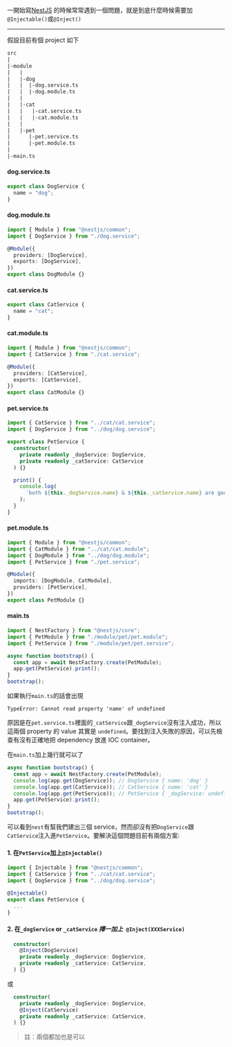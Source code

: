一開始寫[NestJS](https://github.com/nestjs/nest) 的時候常常遇到一個問題，就是到底什麼時候需要加`@Injectable()`或`@Inject()`

---

假設目前有個 project 如下

```txt
src
|
|-module
|   |
|   |-dog
|   |  |-dog.service.ts
|   |  |-dog.module.ts
|   |
|   |-cat
|   |   |-cat.service.ts
|   |   |-cat.module.ts
|   |
|   |-pet
|      |-pet.service.ts
|      |-pet.module.ts
|
|-main.ts
```

#### dog.service.ts

```ts
export class DogService {
  name = "dog";
}
```

#### dog.module.ts

```ts
import { Module } from "@nestjs/common";
import { DogService } from "./dog.service";

@Module({
  providers: [DogService],
  exports: [DogService],
})
export class DogModule {}
```

#### cat.service.ts

```ts
export class CatService {
  name = "cat";
}
```

#### cat.module.ts

```ts
import { Module } from "@nestjs/common";
import { CatService } from "./cat.service";

@Module({
  providers: [CatService],
  exports: [CatService],
})
export class CatModule {}
```

#### pet.service.ts

```ts
import { CatService } from "../cat/cat.service";
import { DogService } from "../dog/dog.service";

export class PetService {
  constructor(
    private readonly _dogService: DogService,
    private readonly _catService: CatService
  ) {}

  print() {
    console.log(
      `both ${this._dogService.name} & ${this._catService.name} are good`
    );
  }
}
```

#### pet.module.ts

```ts
import { Module } from "@nestjs/common";
import { CatModule } from "../cat/cat.module";
import { DogModule } from "../dog/dog.module";
import { PetService } from "./pet.service";

@Module({
  imports: [DogModule, CatModule],
  providers: [PetService],
})
export class PetModule {}
```

#### main.ts

```ts
import { NestFactory } from "@nestjs/core";
import { PetModule } from "./module/pet/pet.module";
import { PetService } from "./module/pet/pet.service";

async function bootstrap() {
  const app = await NestFactory.create(PetModule);
  app.get(PetService).print();
}
bootstrap();
```

如果執行`main.ts`的話會出現

```
TypeError: Cannot read property 'name' of undefined
```

原因是在`pet.service.ts`裡面的`_catService`跟`_dogService`沒有注入成功，所以這兩個 property 的 value 其實是 `undefined`。要找到注入失敗的原因，可以先檢查有沒有正確地把 dependency 放進 IOC container。

在`main.ts`加上幾行就可以了

```ts
async function bootstrap() {
  const app = await NestFactory.create(PetModule);
  console.log(app.get(DogService)); // DogService { name: 'dog' }
  console.log(app.get(CatService)); // CatService { name: 'cat' }
  console.log(app.get(PetService)); // PetService { _dogService: undefined, _catService: undefined }
  app.get(PetService).print();
}
bootstrap();
```

可以看到`nest`有幫我們建出三個 service，然而卻沒有把`DogService`跟`CatService`注入進`PetService`。要解決這個問題目前有兩個方案:

#### 1. 在`PetService`加上`@Injectable()`

```ts
import { Injectable } from "@nestjs/common";
import { CatService } from "../cat/cat.service";
import { DogService } from "../dog/dog.service";

@Injectable()
export class PetService {
  ...
}
```

#### 2. 在`_dogService` or `_catService` _擇一加上_` @Inject(XXXService)`

```ts
  constructor(
    @Inject(DogService)
    private readonly _dogService: DogService,
    private readonly _catService: CatService,
  ) {}
```

或

```ts
  constructor(
    private readonly _dogService: DogService,
    @Inject(CatService)
    private readonly _catService: CatService,
  ) {}
```

> 註：兩個都加也是可以
